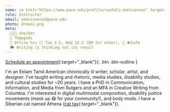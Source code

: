```yaml
---
name: <a href="https://www.pace.edu/profile/vyshali-manivannan" target="_blank">Dr. Vyshali Manivannan (Dr. Mani)</a>
role: Instructor
email: vmanivannan@pace.edu
photo: drmani.png
meta:
  🧑🏾‍🏫 she/her
  🥸 fhqwgads
  🏢 Office hrs 🕛 Tue 2-5, Wed 12-2 (DM for other), 📍 🔊Cafe
  🗯️ Writing is thinking not its result
---
```


[Schedule an appointment](https://zcal.co/drmani/office-hrs){:target="_blank"}{: .btn .btn-outline }

I'm an Eelam Tamil American chronically ill writer, scholar, artist, and designer. I've taught writing and rhetoric, media studies, disability studies, and cultural studies for ~20 years. I have a PhD in Communication, Information, and Media from Rutgers and an MFA in Creative Writing from Columbia. I'm interested in digital multimodal composition, disability justice movements (mask up 😷 for your community!), and body mods. I have a Siberian cat named Athena ([cat tax](/ws297y/assets/images/cat_tax.jpg){:target="_blank"}).